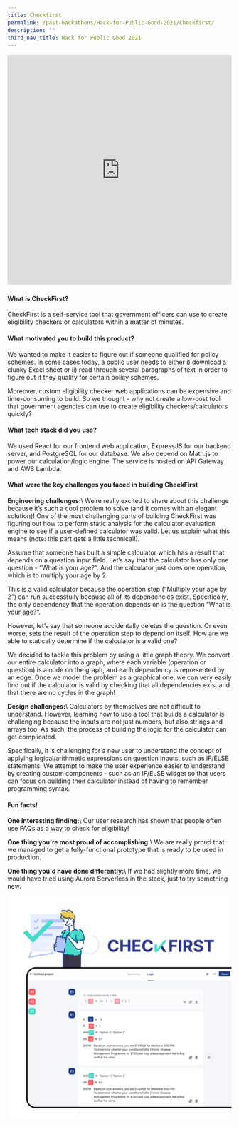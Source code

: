 ```yaml
---
title: Checkfirst
permalink: /past-hackathons/Hack-for-Public-Good-2021/Checkfirst/
description: ""
third_nav_title: Hack for Public Good 2021
---
```

<iframe allowfullscreen="true" height="515" width="100%" frameborder="0" src="https://docs.google.com/presentation/d/e/2PACX-1vRUyZW4JXP-BCw6D9PUfWaLC9nto1RtGJbovjZ_nkV-ZZEdBGn3IGoWY3LksKAQOKg0DDk7f9_IQBYI/embed?start=false&amp;loop=false&amp;delayms=3000"></iframe>

#### What is CheckFirst?
CheckFirst is a self-service tool that government officers can use to create eligibility checkers or calculators within a matter of minutes.

#### What motivated you to build this product?
We wanted to make it easier to figure out if someone qualified for policy schemes. In some cases today, a public user needs to either i) download a clunky Excel sheet or ii) read through several paragraphs of text in order to figure out if they qualify for certain policy schemes.

Moreover, custom eligibility checker web applications can be expensive and time-consuming to build. So we thought - why not create a low-cost tool that government agencies can use to create eligibility checkers/calculators quickly?

#### What tech stack did you use?

We used React for our frontend web application, ExpressJS for our backend server, and PostgreSQL for our database. We also depend on Math.js to power our calculation/logic engine. The service is hosted on API Gateway and AWS Lambda.

#### What were the key challenges you faced in building CheckFirst 

**Engineering challenges:**\\
We’re really excited to share about this challenge because it’s such a cool problem to solve (and it comes with an elegant solution)!
One of the most challenging parts of building CheckFirst was figuring out how to perform static analysis for the calculator evaluation engine to see if a user-defined calculator was valid. Let us explain what this means (note: this part gets a little technical!).

Assume that someone has built a simple calculator which has a result that depends on a question input field. Let’s say that the calculator has only one question - “What is your age?“. And the calculator just does one operation, which is to multiply your age by 2.

This is a valid calculator because the operation step (“Multiply your age by 2”) can run successfully because all of its dependencies exist. Specifically, the only dependency that the operation depends on is the question “What is your age?“.

However, let’s say that someone accidentally deletes the question. Or even worse, sets the result of the operation step to depend on itself. How are we able to statically determine if the calculator is a valid one?

We decided to tackle this problem by using a little graph theory. We convert our entire calculator into a graph, where each variable (operation or question) is a node on the graph, and each dependency is represented by an edge. Once we model the problem as a graphical one, we can very easily find out if the calculator is valid by checking that all dependencies exist and that there are no cycles in the graph!

**Design challenges:**\\
Calculators by themselves are not difficult to understand. However, learning how to use a tool that builds a calculator is challenging because the inputs are not just numbers, but also strings and arrays too. As such, the process of building the logic for the calculator can get complicated.

Specifically, it is challenging for a new user to understand the concept of applying logical/arithmetic expressions on question inputs, such as IF/ELSE statements. We attempt to make the user experience easier to understand by creating custom components - such as an IF/ELSE widget so that users can focus on building their calculator instead of having to remember programming syntax.

#### Fun facts!
**One interesting finding:**\\
Our user research has shown that people often use FAQs as a way to check for eligibility!

**One thing you're most proud of accomplishing:**\\
We are really proud that we managed to get a fully-functional prototype that is ready to be used in production.

**One thing you'd have done differently:**\\
If we had slightly more time, we would have tried using Aurora Serverless in the stack, just to try something new.

![Checkfirst product demo image](/images/checkfirst-snapshot.png)